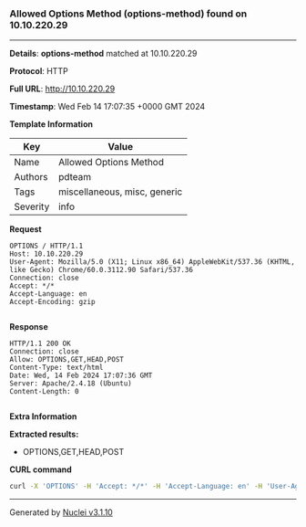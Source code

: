 ### Allowed Options Method (options-method) found on 10.10.220.29

----
**Details**: **options-method** matched at 10.10.220.29

**Protocol**: HTTP

**Full URL**: http://10.10.220.29

**Timestamp**: Wed Feb 14 17:07:35 +0000 GMT 2024

**Template Information**

| Key | Value |
| --- | --- |
| Name | Allowed Options Method |
| Authors | pdteam |
| Tags | miscellaneous, misc, generic |
| Severity | info |

**Request**
```http
OPTIONS / HTTP/1.1
Host: 10.10.220.29
User-Agent: Mozilla/5.0 (X11; Linux x86_64) AppleWebKit/537.36 (KHTML, like Gecko) Chrome/60.0.3112.90 Safari/537.36
Connection: close
Accept: */*
Accept-Language: en
Accept-Encoding: gzip


```

**Response**
```http
HTTP/1.1 200 OK
Connection: close
Allow: OPTIONS,GET,HEAD,POST
Content-Type: text/html
Date: Wed, 14 Feb 2024 17:07:36 GMT
Server: Apache/2.4.18 (Ubuntu)
Content-Length: 0


```

**Extra Information**

**Extracted results:**

- OPTIONS,GET,HEAD,POST



**CURL command**
```sh
curl -X 'OPTIONS' -H 'Accept: */*' -H 'Accept-Language: en' -H 'User-Agent: Mozilla/5.0 (X11; Linux x86_64) AppleWebKit/537.36 (KHTML, like Gecko) Chrome/60.0.3112.90 Safari/537.36' 'http://10.10.220.29'
```

----

Generated by [Nuclei v3.1.10](https://github.com/projectdiscovery/nuclei)